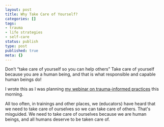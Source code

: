 ```yaml
---
layout: post
title: Why Take Care of Yourself?
categories: []
tags:
- trauma
- life strategies
- self-care
status: publish
type: post
published: true
meta: {}
---
```


Don’t “take care of yourself so you can help others” Take care of yourself because you are a human being, and that is what responsible and capable human beings do!

I wrote this as I was planning 
[my webinar on trauma-informed practices](https://jethro.webinarninja.com/webinar/78114) this morning.

All too often, in trainings and other places, we (educators) have heard that we need to take care of ourselves so we can take care of others. That's misguided. We need to take care of ourselves because we are human beings, and all humans deserve to be taken care of.
